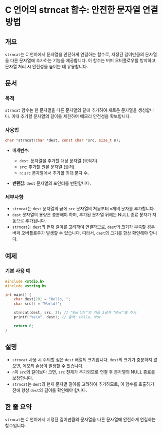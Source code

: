 <!--
Meta Description: # C 언어의 strncat 함수: 안전한 문자열 연결 방법 ## 개요 `strncat`는 C 언어에서 문자열을 안전하게 연결하는 함수로, 지정된 길이만큼의 문자열을 다른 문자열에 추가하는 기능을 제공합니다. 이 함수는 버퍼 오버플로우를 방지하고, 문자열 처리 시 안전...
Meta Keywords: dest, strncat, src, 문자열의, 문자열
-->

# C 언어의 strncat 함수: 안전한 문자열 연결 방법

## 개요
`strncat`는 C 언어에서 문자열을 안전하게 연결하는 함수로, 지정된 길이만큼의 문자열을 다른 문자열에 추가하는 기능을 제공합니다. 이 함수는 버퍼 오버플로우를 방지하고, 문자열 처리 시 안전성을 높이는 데 유용합니다.

## 문서
### 목적
`strncat` 함수는 한 문자열을 다른 문자열의 끝에 추가하여 새로운 문자열을 생성합니다. 이때 추가할 문자열의 길이를 제한하여 메모리 안전성을 확보합니다.

### 사용법
```c
char *strncat(char *dest, const char *src, size_t n);
```
- **매개변수**:
  - `dest`: 문자열을 추가할 대상 문자열 (목적지).
  - `src`: 추가할 원본 문자열 (출처).
  - `n`: `src` 문자열에서 추가할 최대 문자 수.

- **반환값**: 
  `dest` 문자열의 포인터를 반환합니다.

### 세부사항
- `strncat`는 `dest` 문자열의 끝에 `src` 문자열의 처음부터 `n`개의 문자를 추가합니다.
- `dest` 문자열의 용량은 충분해야 하며, 추가된 문자열 뒤에는 NULL 종료 문자가 자동으로 추가됩니다.
- `strncat`는 `dest`의 현재 길이를 고려하여 연결하므로, `dest`의 크기가 부족할 경우 버퍼 오버플로우가 발생할 수 있습니다. 따라서, `dest`의 크기를 항상 확인해야 합니다.

## 예제
### 기본 사용 예
```c
#include <stdio.h>
#include <string.h>

int main() {
    char dest[20] = "Hello, ";
    char src[] = "World!";

    strncat(dest, src, 3); // "World!"의 처음 3글자 "Wor"를 추가
    printf("%s\n", dest); // 출력: Hello, Wor

    return 0;
}
```

## 설명
- `strncat` 사용 시 주의할 점은 `dest` 배열의 크기입니다. `dest`의 크기가 충분하지 않으면, 메모리 손상이 발생할 수 있습니다.
- `n`이 `src`의 길이보다 크면, `src` 전체가 추가되므로 연결 후 문자열의 NULL 종료를 보장합니다.
- `strncat`는 `dest`의 현재 문자열 길이를 고려하여 추가하므로, 이 함수를 호출하기 전에 항상 `dest`의 길이를 확인해야 합니다.

## 한 줄 요약
`strncat`는 C 언어에서 지정된 길이만큼의 문자열을 다른 문자열에 안전하게 연결하는 함수입니다.